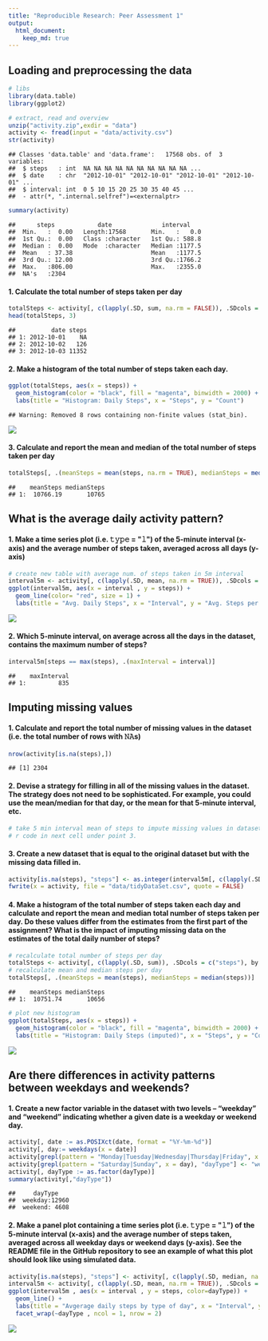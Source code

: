 ```yaml
---
title: "Reproducible Research: Peer Assessment 1"
output: 
  html_document:
    keep_md: true
---
```


## Loading and preprocessing the data

```r
# libs
library(data.table)
library(ggplot2) 

# extract, read and overview
unzip("activity.zip",exdir = "data")
activity <- fread(input = "data/activity.csv")
str(activity)
```

```
## Classes 'data.table' and 'data.frame':	17568 obs. of  3 variables:
##  $ steps   : int  NA NA NA NA NA NA NA NA NA NA ...
##  $ date    : chr  "2012-10-01" "2012-10-01" "2012-10-01" "2012-10-01" ...
##  $ interval: int  0 5 10 15 20 25 30 35 40 45 ...
##  - attr(*, ".internal.selfref")=<externalptr>
```

```r
summary(activity)
```

```
##      steps            date              interval     
##  Min.   :  0.00   Length:17568       Min.   :   0.0  
##  1st Qu.:  0.00   Class :character   1st Qu.: 588.8  
##  Median :  0.00   Mode  :character   Median :1177.5  
##  Mean   : 37.38                      Mean   :1177.5  
##  3rd Qu.: 12.00                      3rd Qu.:1766.2  
##  Max.   :806.00                      Max.   :2355.0  
##  NA's   :2304
```

#### 1. Calculate the total number of steps taken per day

```r
totalSteps <- activity[, c(lapply(.SD, sum, na.rm = FALSE)), .SDcols = c("steps"), by = .(date)] 
head(totalSteps, 3)
```

```
##          date steps
## 1: 2012-10-01    NA
## 2: 2012-10-02   126
## 3: 2012-10-03 11352
```

#### 2. Make a histogram of the total number of steps taken each day. 

```r
ggplot(totalSteps, aes(x = steps)) +
  geom_histogram(color = "black", fill = "magenta", binwidth = 2000) +
  labs(title = "Histogram: Daily Steps", x = "Steps", y = "Count")
```

```
## Warning: Removed 8 rows containing non-finite values (stat_bin).
```

![](PA1_template_files/figure-html/unnamed-chunk-3-1.png)<!-- -->

#### 3. Calculate and report the mean and median of the total number of steps taken per day

```r
totalSteps[, .(meanSteps = mean(steps, na.rm = TRUE), medianSteps = median(steps, na.rm = TRUE))]
```

```
##    meanSteps medianSteps
## 1:  10766.19       10765
```

## What is the average daily activity pattern?
#### 1. Make a time series plot (i.e. 𝚝𝚢𝚙𝚎 = "𝚕") of the 5-minute interval (x-axis) and the average number of steps taken, averaged across all days (y-axis)

```r
# create new table with average num. of steps taken in 5m interval
interval5m <- activity[, c(lapply(.SD, mean, na.rm = TRUE)), .SDcols = c("steps"), by = .(interval)]
ggplot(interval5m, aes(x = interval , y = steps)) + 
  geom_line(color= "red", size = 1) + 
  labs(title = "Avg. Daily Steps", x = "Interval", y = "Avg. Steps per day")
```

![](PA1_template_files/figure-html/unnamed-chunk-5-1.png)<!-- -->

#### 2. Which 5-minute interval, on average across all the days in the dataset, contains the maximum number of steps?

```r
interval5m[steps == max(steps), .(maxInterval = interval)]
```

```
##    maxInterval
## 1:         835
```

## Imputing missing values
#### 1. Calculate and report the total number of missing values in the dataset (i.e. the total number of rows with 𝙽𝙰s)

```r
nrow(activity[is.na(steps),])
```

```
## [1] 2304
```

#### 2. Devise a strategy for filling in all of the missing values in the dataset. The strategy does not need to be sophisticated. For example, you could use the mean/median for that day, or the mean for that 5-minute interval, etc.

```r
# take 5 min interval mean of steps to impute missing values in dataset
# r code in next cell under point 3.
```

#### 3. Create a new dataset that is equal to the original dataset but with the missing data filled in.

```r
activity[is.na(steps), "steps"] <- as.integer(interval5m[, c(lapply(.SD, mean, na.rm = TRUE)), .SDcols = c("steps")])
fwrite(x = activity, file = "data/tidyDataSet.csv", quote = FALSE)
```

#### 4. Make a histogram of the total number of steps taken each day and calculate and report the mean and median total number of steps taken per day. Do these values differ from the estimates from the first part of the assignment? What is the impact of imputing missing data on the estimates of the total daily number of steps?

```r
# recalculate total number of steps per day
totalSteps <- activity[, c(lapply(.SD, sum)), .SDcols = c("steps"), by = .(date)] 
# recalculate mean and median steps per day
totalSteps[, .(meanSteps = mean(steps), medianSteps = median(steps))]
```

```
##    meanSteps medianSteps
## 1:  10751.74       10656
```

```r
# plot new histogram
ggplot(totalSteps, aes(x = steps)) +
  geom_histogram(color = "black", fill = "magenta", binwidth = 2000) +
  labs(title = "Histogram: Daily Steps (imputed)", x = "Steps", y = "Count")
```

![](PA1_template_files/figure-html/unnamed-chunk-10-1.png)<!-- -->

## Are there differences in activity patterns between weekdays and weekends?
#### 1. Create a new factor variable in the dataset with two levels – “weekday” and “weekend” indicating whether a given date is a weekday or weekend day.

```r
activity[, date := as.POSIXct(date, format = "%Y-%m-%d")]
activity[, day:= weekdays(x = date)]
activity[grepl(pattern = "Monday|Tuesday|Wednesday|Thursday|Friday", x = day), "dayType"] <- "weekday"
activity[grepl(pattern = "Saturday|Sunday", x = day), "dayType"] <- "weekend"
activity[, dayType := as.factor(dayType)]
summary(activity[,"dayType"])
```

```
##     dayType     
##  weekday:12960  
##  weekend: 4608
```

#### 2. Make a panel plot containing a time series plot (i.e. 𝚝𝚢𝚙𝚎 = "𝚕") of the 5-minute interval (x-axis) and the average number of steps taken, averaged across all weekday days or weekend days (y-axis). See the README file in the GitHub repository to see an example of what this plot should look like using simulated data.

```r
activity[is.na(steps), "steps"] <- activity[, c(lapply(.SD, median, na.rm = TRUE)), .SDcols = c("steps")]
interval5m <- activity[, c(lapply(.SD, mean, na.rm = TRUE)), .SDcols = c("steps"), by = .(interval, dayType)] 
ggplot(interval5m , aes(x = interval , y = steps, color=dayType)) +
  geom_line() +
  labs(title = "Avgerage daily steps by type of day", x = "Interval", y = "Step count") +
  facet_wrap(~dayType , ncol = 1, nrow = 2)
```

![](PA1_template_files/figure-html/unnamed-chunk-12-1.png)<!-- -->
